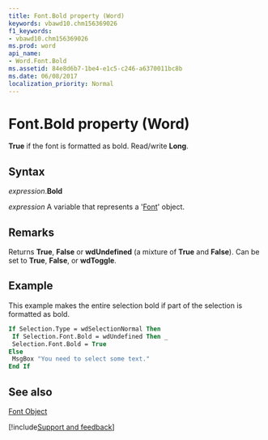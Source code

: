 ```yaml
---
title: Font.Bold property (Word)
keywords: vbawd10.chm156369026
f1_keywords:
- vbawd10.chm156369026
ms.prod: word
api_name:
- Word.Font.Bold
ms.assetid: 84e8d6b7-1be4-e1c5-c246-a6370011bc8b
ms.date: 06/08/2017
localization_priority: Normal
---
```



# Font.Bold property (Word)

 **True** if the font is formatted as bold. Read/write **Long**.


## Syntax

_expression_.**Bold**

 _expression_ A variable that represents a '[Font](Word.Font.md)' object.


## Remarks

Returns  **True**, **False** or **wdUndefined** (a mixture of **True** and **False**). Can be set to **True**, **False**, or **wdToggle**.


## Example

This example makes the entire selection bold if part of the selection is formatted as bold.


```vb
If Selection.Type = wdSelectionNormal Then 
 If Selection.Font.Bold = wdUndefined Then _ 
 Selection.Font.Bold = True 
Else 
 MsgBox "You need to select some text." 
End If
```


## See also


[Font Object](Word.Font.md)

[!include[Support and feedback](~/includes/feedback-boilerplate.md)]
